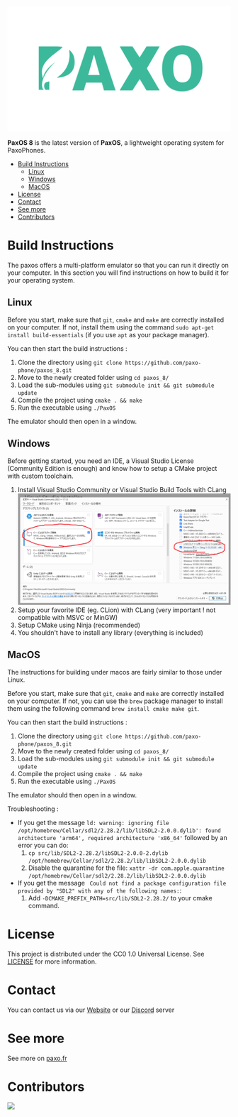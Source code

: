 ![Logo of the paxo project](logo.jpeg)

**PaxOS 8** is the latest version of **PaxOS**, a lightweight operating system for PaxoPhones. 

- [Build Instructions](#build-instructions)
  - [Linux](#linux)
  - [Windows](#windows)
  - [MacOS](#macos)
- [License](#license)
- [Contact](#contact)
- [See more](#see-more)
- [Contributors](#contributors)


# Build Instructions

The paxos offers a multi-platform emulator so that you can run it directly on your computer. In this section you will find instructions on how to build it for your operating system.

## Linux

Before you start, make sure that `git`, `cmake` and `make` are correctly installed on your computer. If not, install them using the command `sudo apt-get install build-essentials` (if you use `apt` as your package manager).

You can then start the build instructions : 
1. Clone the directory using `git clone https://github.com/paxo-phone/paxos_8.git`
2. Move to the newly created folder using `cd paxos_8/`
3. Load the sub-modules using `git submodule init && git submodule update`
4. Compile the project using `cmake . && make`
5. Run the executable using `./PaxOS`

The emulator should then open in a window.

## Windows

Before getting started, you need an IDE, a Visual Studio License (Community Edition is enough) and know how to setup a CMake project with custom toolchain.

1. Install Visual Studio Community or Visual Studio Build Tools with CLang ![CLang selected on the right of Visual Studio Installer](docs/images/clang_visual_studio_install.png)
2. Setup your favorite IDE (eg. CLion) with CLang (very important ! not compatible with MSVC or MinGW)
3. Setup CMake using Ninja (recommended)
4. You shouldn't have to install any library (everything is included)

## MacOS

The instructions for building under macos are fairly similar to those under Linux.

Before you start, make sure that `git`, `cmake` and `make` are correctly installed on your computer. If not, you can use the `brew` package manager to install them using the following command `brew install cmake make git`.

You can then start the build instructions : 
1. Clone the directory using `git clone https://github.com/paxo-phone/paxos_8.git`
2. Move to the newly created folder using `cd paxos_8/`
3. Load the sub-modules using `git submodule init && git submodule update`
4. Compile the project using `cmake . && make`
5. Run the executable using `./PaxOS`

The emulator should then open in a window.

Troubleshooting :
- If you get the message `ld: warning: ignoring file /opt/homebrew/Cellar/sdl2/2.28.2/lib/libSDL2-2.0.0.dylib': found architecture 'arm64', required architecture 'x86_64'` followed by an error you can do:
  1. `cp src/lib/SDL2-2.28.2/libSDL2-2.0.0-2.dylib /opt/homebrew/Cellar/sdl2/2.28.2/lib/libSDL2-2.0.0.dylib`
  2. Disable the quarantine for the file: `xattr -dr com.apple.quarantine /opt/homebrew/Cellar/sdl2/2.28.2/lib/libSDL2-2.0.0.dylib`
- If you get the message ` Could not find a package configuration file provided by "SDL2" with any of the following names:`:
  1. Add `-DCMAKE_PREFIX_PATH=src/lib/SDL2-2.28.2/` to your cmake command.

# License
This project is distributed under the CC0 1.0 Universal License. See [LICENSE](/LICENSE) for more information.

# Contact

You can contact us via our [Website](https://www.paxo.fr) or our [Discord](https://discord.com/invite/MpqbWr3pUG) server

# See more

See more on [paxo.fr](https://www.paxo.fr)

# Contributors 

<a href="https://github.com/paxo-phone/PaxOS-8/graphs/contributors">
  <img src="https://contrib.rocks/image?repo=paxo-phone/PaxOS-8" />
</a>
